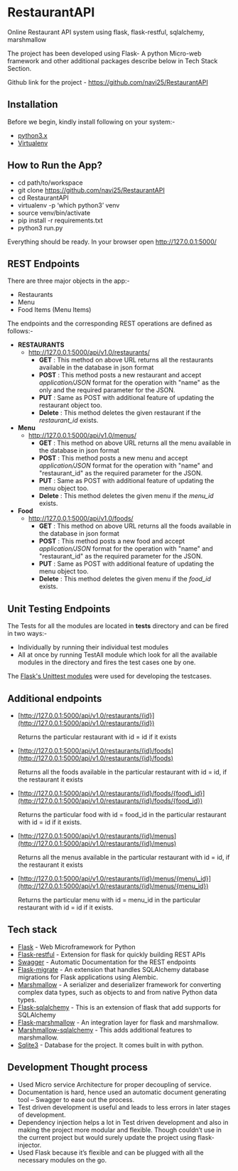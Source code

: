 RestaurantAPI
=============

Online Restaurant API system using flask, flask-restful, sqlalchemy,
marshmallow

The project has been developed using Flask- A python Micro-web framework
and other additional packages describe below in Tech Stack Section.

Github link for the project - <https://github.com/navi25/RestaurantAPI>

Installation
------------

Before we begin, kindly install following on your system:-

-   [python3.x](http://www.python.org)
-   [Virtualenv](https://virtualenv.pypa.io/en/stable/)

How to Run the App?
-------------------

-   cd path/to/workspace
-   git clone <https://github.com/navi25/RestaurantAPI>
-   cd RestaurantAPI
-   virtualenv -p ‘which python3’ venv
-   source venv/bin/activate
-   pip install -r requirements.txt
-   python3 run.py

Everything should be ready. In your browser open
<http://127.0.0.1:5000/>

REST Endpoints
--------------

There are three major objects in the app:-

-   Restaurants
-   Menu
-   Food Items (Menu Items)

The endpoints and the corresponding REST operations are defined as
follows:-

-   **RESTAURANTS**
    -   <http://127.0.0.1:5000/api/v1.0/restaurants/>
        -   **GET** : This method on above URL returns all the
            restaurants available in the database in json format
        -   **POST** : This method posts a new restaurant and accept
            *application/JSON* format for the operation with "name" as
            the only and the required parameter for the JSON.
        -   **PUT** : Same as POST with additional feature of updating
            the restaurant object too.
        -   **Delete** : This method deletes the given restaurant if the
            *restaurant\_id* exists.
-   **Menu**
    -   <http://127.0.0.1:5000/api/v1.0/menus/>
        -   **GET** : This method on above URL returns all the menu
            available in the database in json format
        -   **POST** : This method posts a new menu and accept
            *application/JSON* format for the operation with "name" and
            "restaurant\_id" as the required parameter for the JSON.
        -   **PUT** : Same as POST with additional feature of updating
            the menu object too.
        -   **Delete** : This method deletes the given menu if the
            *menu\_id* exists.
-   **Food**
    -   <http://127.0.0.1:5000/api/v1.0/foods/>
        -   **GET** : This method on above URL returns all the foods
            available in the database in json format
        -   **POST** : This method posts a new food and accept
            *application/JSON* format for the operation with "name" and
            "restaurant\_id" as the required parameter for the JSON.
        -   **PUT** : Same as POST with additional feature of updating
            the menu object too.
        -   **Delete** : This method deletes the given menu if the
            *food\_id* exists.

Unit Testing Endpoints
----------------------

The Tests for all the modules are located in **tests** directory and can be fired
in two ways:-
- Individually by running their individual test modules
- All at once by running TestAll module which look for all the available modules
in the directory and fires the test cases one by one.

The [Flask's Unittest modules](http://flask.pocoo.org/docs/0.12/testing/) were used for developing the testcases.

Additional endpoints
--------------------

 -   [http://127.0.0.1:5000/api/v1.0/restaurants/{id}](http://127.0.0.1:5000/api/v1.0/restaurants/{id})

     Returns the particular restaurant with id = id if it exists

 -   [http://127.0.0.1:5000/api/v1.0/restaurants/{id}/foods](http://127.0.0.1:5000/api/v1.0/restaurants/{id}/foods)

     Returns all the foods available in the particular restaurant with
     id = id, if the restaurant it exists

 -   [http://127.0.0.1:5000/api/v1.0/restaurants/{id}/foods/{food\_id}](http://127.0.0.1:5000/api/v1.0/restaurants/{id}/foods/{food_id})

     Returns the particular food with id = food\_id in the particular
     restaurant with id = id if it exists.

 -   [http://127.0.0.1:5000/api/v1.0/restaurants/{id}/menus](http://127.0.0.1:5000/api/v1.0/restaurants/{id}/menus)

     Returns all the menus available in the particular restaurant with
     id = id, if the restaurant it exists

 -   [http://127.0.0.1:5000/api/v1.0/restaurants/{id}/menus/{menu\_id}](http://127.0.0.1:5000/api/v1.0/restaurants/{id}/menus/{menu_id})

     Returns the particular menu with id = menu\_id in the particular
     restaurant with id = id if it exists.

Tech stack
----------

-   [Flask](http://flask.pocoo.org/) - Web Microframework for Python
-   [Flask-restful](https://flask-restful.readthedocs.io/en/latest/) -
    Extension for flask for quickly building REST APIs
-   [Swagger](https://swagger.io/) - Automatic Documentation for the
    REST endpoints
-   [Flask-migrate](https://flask-migrate.readthedocs.io/en/latest/) -
    An extension that handles SQLAlchemy database migrations for Flask
    applications using Alembic.
-   [Marshmallow](https://marshmallow.readthedocs.io) - A serializer and
    deserializer framework for converting complex data types, such as
    objects to and from native Python data types.
-   [Flask-sqlalchemy](http://flask-sqlalchemy.pocoo.org/) - This is an
    extension of flask that add supports for SQLAlchemy
-   [Flask-marshmallow](https://flask-marshmallow.readthedocs.io/en/latest/) - An integration layer for flask and marshmallow.
-   [Marshmallow-sqlalchemy](https://marshmallow-sqlalchemy.readthedocs.io/en/latest/) - This adds additional features to marshmallow.
-   [Sqlite3](https://www.sqlite.org/index.html) - Database for the
    project. It comes built in with python.

Development Thought process
---------------------------

-   Used Micro service Architecture for proper decoupling of service.
-   Documentation is hard, hence used an automatic document generating
    tool – Swagger to ease out the process.
-   Test driven development is useful and leads to less errors in later
    stages of development.
-   Dependency injection helps a lot in Test driven development and also
    in making the project more modular and flexible. Though couldn’t use
    in the current project but would surely update the project using
    flask-injector.
-   Used Flask because it’s flexible and can be plugged with all the
    necessary modules on the go.

